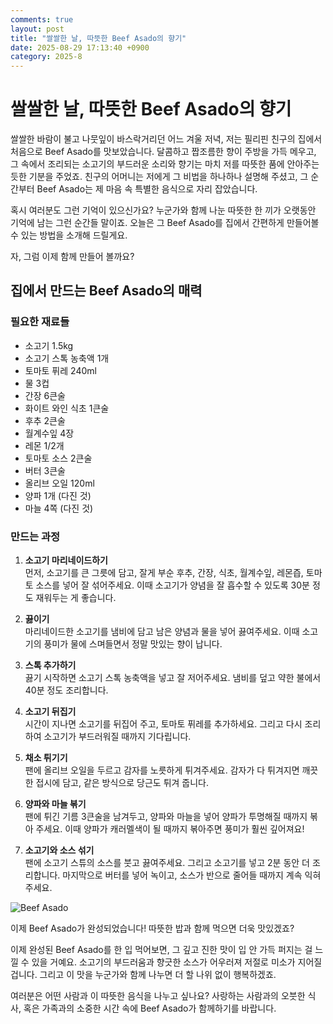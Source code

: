 ```yaml
---
comments: true
layout: post
title: "쌀쌀한 날, 따뜻한 Beef Asado의 향기"
date: 2025-08-29 17:13:40 +0900
category: 2025-8
---
```


# 쌀쌀한 날, 따뜻한 Beef Asado의 향기

쌀쌀한 바람이 불고 나뭇잎이 바스락거리던 어느 겨울 저녁, 저는 필리핀 친구의 집에서 처음으로 Beef Asado를 맛보았습니다. 달콤하고 짭조름한 향이 주방을 가득 메우고, 그 속에서 조리되는 소고기의 부드러운 소리와 향기는 마치 저를 따뜻한 품에 안아주는 듯한 기분을 주었죠. 친구의 어머니는 저에게 그 비법을 하나하나 설명해 주셨고, 그 순간부터 Beef Asado는 제 마음 속 특별한 음식으로 자리 잡았습니다. 

혹시 여러분도 그런 기억이 있으신가요? 누군가와 함께 나눈 따뜻한 한 끼가 오랫동안 기억에 남는 그런 순간들 말이죠. 오늘은 그 Beef Asado를 집에서 간편하게 만들어볼 수 있는 방법을 소개해 드릴게요. 

자, 그럼 이제 함께 만들어 볼까요? 

## 집에서 만드는 Beef Asado의 매력

### 필요한 재료들

- 소고기 1.5kg
- 소고기 스톡 농축액 1개
- 토마토 퓌레 240ml
- 물 3컵
- 간장 6큰술
- 화이트 와인 식초 1큰술
- 후추 2큰술
- 월계수잎 4장
- 레몬 1/2개
- 토마토 소스 2큰술
- 버터 3큰술
- 올리브 오일 120ml
- 양파 1개 (다진 것)
- 마늘 4쪽 (다진 것)

### 만드는 과정

1. **소고기 마리네이드하기**  
   먼저, 소고기를 큰 그릇에 담고, 잘게 부순 후추, 간장, 식초, 월계수잎, 레몬즙, 토마토 소스를 넣어 잘 섞어주세요. 이때 소고기가 양념을 잘 흡수할 수 있도록 30분 정도 재워두는 게 좋습니다. 

2. **끓이기**  
   마리네이드한 소고기를 냄비에 담고 남은 양념과 물을 넣어 끓여주세요. 이때 소고기의 풍미가 물에 스며들면서 정말 맛있는 향이 납니다.

3. **스톡 추가하기**  
   끓기 시작하면 소고기 스톡 농축액을 넣고 잘 저어주세요. 냄비를 덮고 약한 불에서 40분 정도 조리합니다. 

4. **소고기 뒤집기**  
   시간이 지나면 소고기를 뒤집어 주고, 토마토 퓌레를 추가하세요. 그리고 다시 조리하여 소고기가 부드러워질 때까지 기다립니다. 

5. **채소 튀기기**  
   팬에 올리브 오일을 두르고 감자를 노릇하게 튀겨주세요. 감자가 다 튀겨지면 깨끗한 접시에 담고, 같은 방식으로 당근도 튀겨 줍니다. 

6. **양파와 마늘 볶기**  
   팬에 튀긴 기름 3큰술을 남겨두고, 양파와 마늘을 넣어 양파가 투명해질 때까지 볶아 주세요. 이때 양파가 캐러멜색이 될 때까지 볶아주면 풍미가 훨씬 깊어져요!

7. **소고기와 소스 섞기**  
   팬에 소고기 스튜의 소스를 붓고 끓여주세요. 그리고 소고기를 넣고 2분 동안 더 조리합니다. 마지막으로 버터를 넣어 녹이고, 소스가 반으로 줄어들 때까지 계속 익혀주세요.

![Beef Asado](https://www.themealdb.com/images/media/meals/pkopc31683207947.jpg)

이제 Beef Asado가 완성되었습니다! 따뜻한 밥과 함께 먹으면 더욱 맛있겠죠?

이제 완성된 Beef Asado를 한 입 먹어보면, 그 깊고 진한 맛이 입 안 가득 퍼지는 걸 느낄 수 있을 거예요. 소고기의 부드러움과 향긋한 소스가 어우러져 저절로 미소가 지어질 겁니다. 그리고 이 맛을 누군가와 함께 나누면 더 할 나위 없이 행복하겠죠. 

여러분은 어떤 사람과 이 따뜻한 음식을 나누고 싶나요? 사랑하는 사람과의 오붓한 식사, 혹은 가족과의 소중한 시간 속에 Beef Asado가 함께하기를 바랍니다.